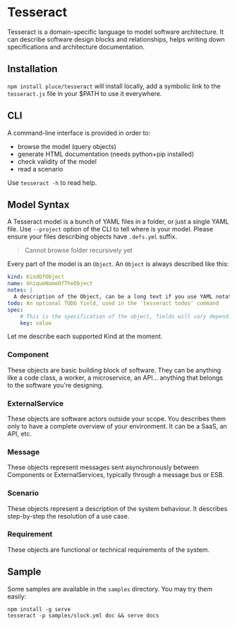 # Tesseract

Tesseract is a domain-specific language to model software architecture. It can describe software design blocks and relationships, helps writing down specifications and architecture documentation.

## Installation

`npm install pluce/tesseract` will install locally, add a symbolic link to the `tesseract.js` file in your $PATH to use it everywhere.

## CLI

A command-line interface is provided in order to:

- browse the model (query objects)
- generate HTML documentation (needs python+pip installed)
- check validity of the model
- read a scenario

Use `tesseract -h` to read help.

## Model Syntax

A Tesseract model is a bunch of YAML files in a folder, or just a single YAML file. Use `--project` option of the CLI to tell where is your model. Please ensure your files describing objects have `.defs.yml` suffix.

>Cannot browse folder recursively yet

Every part of the model is an `Object`. An `Object` is always described like this:

```yaml
kind: KindOfObject
name: UniqueNameOfTheObject
notes: |
  A description of the Object, can be a long text if you use YAML notation
todo: An optional TODO field, used in the 'tesseract todos' command
spec:
    # This is the specification of the object, fields will vary depending on object kind
    key: value
```

Let me describe each supported Kind at the moment.

### Component

These objects are basic building block of software. They can be anything like a code class, a worker, a microservice, an API... anything that belongs to the software you're designing.

### ExternalService

These objects are software actors outside your scope. You describes them only to have a complete overview of your environment. It can be a SaaS, an API, etc.

### Message

These objects represent messages sent asynchronously between Components or ExternalServices, typically through a message bus or ESB.

### Scenario

These objects represent a description of the system behaviour. It describes step-by-step the resolution of a use case.

### Requirement

These objects are functional or technical requirements of the system.

## Sample

Some samples are available in the `samples` directory. You may try them easily:

```shell
npm install -g serve
tesseract -p samples/slock.yml doc && serve docs
```

